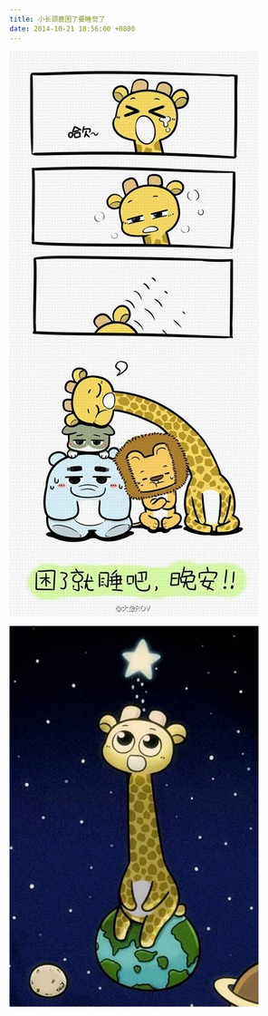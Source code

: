 ```yaml
---
title: 小长颈鹿困了要睡觉了
date: 2014-10-21 18:56:00 +0800
---
```


<p class="text-center">
    <img src="/images/dada/2014/changjinglu_sleep.jpeg" height="998px" width="440px"/>
</p>
<p class="text-center">
    <img src="/images/dada/2014/changjinglu_star.jpeg" width="440px"/>
</p>

